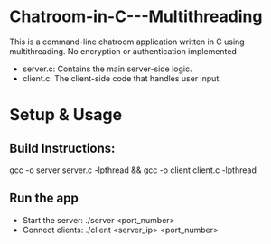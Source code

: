 # Chatroom-in-C---Multithreading
This is a command-line chatroom application written in C using multithreading. No encryption or authentication implemented

- server.c: Contains the main server-side logic.
- client.c: The client-side code that handles user input.

# Setup & Usage

## Build Instructions:
gcc -o server server.c -lpthread && gcc -o client client.c -lpthread

## Run the app
- Start the server: ./server <port_number> 
- Connect clients: ./client <server_ip> <username> <port_number> 

